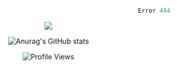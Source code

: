 
  
```python
                                                            Error 404   :(
```

<p align="center">
  <a href="https://skillicons.dev">
    <img src="https://skillicons.dev/icons?i=py,ts,rust,java" />
  </a>
</p>

<p align="center">
  <img alt="Anurag's GitHub stats" src="https://github-readme-stats.vercel.app/api?username=Kernel-rb&show_icons=true&theme=tokyonight">
</p>

<div align="center">
  <img src="https://komarev.com/ghpvc/?username=Kernel-rb&label=PROFILE+VIEWS" alt="Profile Views">
</div>


 <!--[![Kernel-rbGitHub stats](https://github-readme-stats.vercel.app/api/top-langs?username=Kernel-rb&hide=html,scss,stylus,blade,dart,css,javascript,cmake&theme=tokyonight&show_icons=true)](https://github.com/Kernel-rb)-->
 
